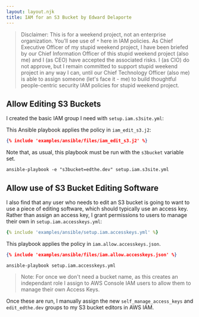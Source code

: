 ```yaml
---
layout: layout.njk
title: IAM for an S3 Bucket by Edward Delaporte
---
```


> Disclaimer: This is for a weekend project, not an enterprise organization. 
> You'll see use of `*` here in IAM policies.
> As Chief Executive Officer of my stupid weekend project, I have been briefed by our Chief Information Officer of this stupid weekend project (also me) and I (as CEO) have accepted the associated risks. 
> I (as CIO) do not approve, but I remain committed to support stupid weekend project in any way I can, until our Chief Technology Officer (also me) is able to assign someone (let's face it - me) to build thoughtful people-centric security IAM policies for stupid weekend project.

## Allow Editing S3 Buckets

I created the basic IAM group I need with `setup.iam.s3site.yml`:

This Ansible playbook applies the policy in `iam_edit_s3.j2`:

```json
{% include 'examples/ansible/files/iam_edit_s3.j2' %}
```

Note that, as usual, this playbook must be run with the `s3bucket` variable set.

```shell
ansible-playbook -e "s3bucket=edthe.dev" setup.iam.s3site.yml
```

## Allow use of S3 Bucket Editing Software

I also find that any user who needs to edit an S3 bucket is going to want to use a piece of editing software, which should typically use an access key. Rather than assign an access key, I grant permissions to users to manage their own in `setup.iam.accesskeys.yml`:

```yaml
{% include 'examples/ansible/setup.iam.accesskeys.yml' %}
```

This playbook applies the policy in `iam.allow.accesskeys.json`.

```json
{% include 'examples/ansible/files/iam.allow.accesskeys.json' %}
```

```shell
ansible-playbook setup.iam.accesskeys.yml
```

> Note: For once we don't need a bucket name, as this creates an independant role I assign to AWS Console IAM users to allow them to manage their own Access Keys.

Once these are run, I manually assign the new `self_manage_access_keys` and `edit_edthe.dev` groups to my S3 bucket editors in AWS IAM.
